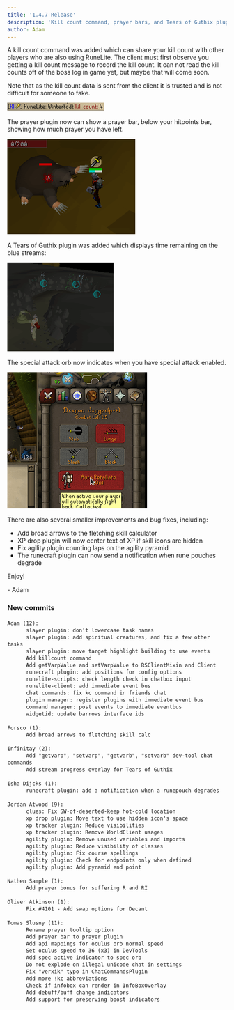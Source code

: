 ```yaml
---
title: '1.4.7 Release'
description: 'Kill count command, prayer bars, and Tears of Guthix plugin'
author: Adam
---
```


A kill count command was added which can share your kill count with other
players who are also using RuneLite. The client must first observe you
getting a kill count message to record the kill count. It can not read
the kill counts off of the boss log in game yet, but maybe that will come soon.

Note that as the kill count data is sent from the client it is trusted and is not
difficult for someone to fake.

![kc](/img/blog/1.4.7-Release/kc.png)

The prayer plugin now can show a prayer bar, below your hitpoints bar, showing
how much prayer you have left.

![prayerbar](/img/blog/1.4.7-Release/prayerbar.png)

A Tears of Guthix plugin was added which displays time remaining on the blue streams:

![tog](/img/blog/1.4.7-Release/tog.png)

The special attack orb now indicates when you have special attack enabled.

![specorb](/img/blog/1.4.7-Release/specorb.gif)

There are also several smaller improvements and bug fixes, including:

 * Add broad arrows to the fletching skill calculator
 * XP drop plugin will now center text of XP if skill icons are hidden
 * Fix agility plugin counting laps on the agility pyramid
 * The runecraft plugin can now send a notification when rune pouches degrade

Enjoy!

\- Adam


### New commits

```
Adam (12):
      slayer plugin: don't lowercase task names
      slayer plugin: add spiritual creatures, and fix a few other tasks
      slayer plugin: move target highlight building to use events
      Add killcount command
      Add getVarpValue and setVarpValue to RSClientMixin and Client
      runecraft plugin: add positions for config options
      runelite-scripts: check length check in chatbox input
      runelite-client: add immediate event bus
      chat commands: fix kc command in friends chat
      plugin manager: register plugins with immediate event bus
      command manager: post events to immediate eventbus
      widgetid: update barrows interface ids

Forsco (1):
      Add broad arrows to fletching skill calc

Infinitay (2):
      Add "getvarp", "setvarp", "getvarb", "setvarb" dev-tool chat commands
      Add stream progress overlay for Tears of Guthix

Isha Dijcks (1):
      runecraft plugin: add a notification when a runepouch degrades

Jordan Atwood (9):
      clues: Fix SW-of-deserted-keep hot-cold location
      xp drop plugin: Move text to use hidden icon's space
      xp tracker plugin: Reduce visibilities
      xp tracker plugin: Remove WorldClient usages
      agility plugin: Remove unused variables and imports
      agility plugin: Reduce visibility of classes
      agility plugin: Fix course spellings
      agility plugin: Check for endpoints only when defined
      agility plugin: Add pyramid end point

Nathen Sample (1):
      Add prayer bonus for suffering R and RI

Oliver Atkinson (1):
      Fix #4101 - Add swap options for Decant

Tomas Slusny (11):
      Rename prayer tooltip option
      Add prayer bar to prayer plugin
      Add api mappings for oculus orb normal speed
      Set oculus speed to 36 (x3) in DevTools
      Add spec active indicator to spec orb
      Do not explode on illegal unicode chat in settings
      Fix "verxik" typo in ChatCommandsPlugin
      Add more !kc abbreviations
      Check if infobox can render in InfoBoxOverlay
      Add debuff/buff change indicators
      Add support for preserving boost indicators
```
